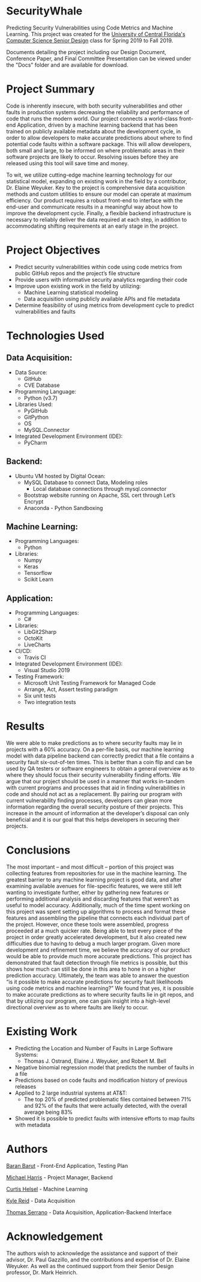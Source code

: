 # SecurityWhale
Predicting Security Vulnerabilities using Code Metrics and Machine Learning. This project was created for the [University of Central Florida's Computer Science Senior Design](http://www.eecs.ucf.edu/cssd/) class for Spring 2019 to Fall 2019.

Documents detailing the project including our Design Document, Conference Paper, and Final Committee Presentation can be viewed under the "Docs" folder and are available for download.

# Project Summary
Code is inherently insecure, with both security vulnerabilities and other faults in production systems decreasing the reliability and performance of code that runs the modern world. Our project connects a world-class front-end Application, driven by a machine learning backend that has been trained on publicly available metadata about the development cycle, in order to allow developers to make accurate predictions about where to find potential code faults within a software package. This will allow developers, both small and large, to be informed on where problematic areas in their software projects are likely to occur. Resolving issues before they are released using this tool will save time and money.

To wit, we utilize cutting-edge machine learning technology for our statistical model, expanding on existing work in the field by a contributor, Dr. Elaine Weyuker. Key to the project is comprehensive data acquisition methods and custom utilities to ensure our model can operate at maximum efficiency. Our product requires a robust front-end to interface with the end-user and communicate results in a meaningful way about how to improve the development cycle. Finally, a flexible backend infrastructure is necessary to reliably deliver the data required at each step, in addition to accommodating shifting requirements at an early stage in the project.

# Project Objectives
* Predict security vulnerabilities within code using code metrics from public GitHub repos and the project’s file structure 
* Provide users with informative security analytics regarding their code
* Improve upon existing work in the field by utilizing:
  * Machine Learning statistical modeling
  * Data acquisition using publicly available APIs and file metadata
* Determine feasibility of using metrics from development cycle to predict vulnerabilities and faults

# Technologies Used
## Data Acquisition:
* Data Source:
  * GitHub
  * CVE Database
* Programming Language:
  * Python (v3.7)
* Libraries Used:
  * PyGitHub
  * GitPython
  * OS
  * MySQL.Connector
* Integrated Development Environment (IDE):
  * PyCharm

## Backend:
* Ubuntu VM hosted by Digital Ocean:
  * MySQL Database to connect Data, Modeling roles
    * Local database connections through mysql.connector
   * Bootstrap website running on Apache, SSL cert through Let’s Encrypt
  * Anaconda - Python Sandboxing

## Machine Learning:
* Programming Languages:
  * Python
* Libraries:
  * Numpy
  * Keras
  * Tensorflow
  * Scikit Learn
  
## Application:
* Programming Languages:
	* C#
* Libraries:
	* LibGit2Sharp
	* OctoKit
	* LiveCharts
* CI/CD:
	* Travis CI
* Integrated Development Environment (IDE):
  * Visual Studio 2019
* Testing Framework:
  * Microsoft Unit Testing Framework for Managed Code
  * Arrange, Act, Assert testing paradigm
  * Six unit tests
  * Two integration tests
  
# Results

We were able to make predictions as to where security faults may lie in projects with a 60% accuracy. On a per-file basis, our machine learning model with data pipeline backend can correctly predict that a file contains a security fault six-out-of-ten times. This is better than a coin flip and can be used by QA testers or software engineers to obtain a general overview as to where they should focus their security vulnerability finding efforts. We argue that our project should be used in a manner that works in-tandem with current programs and processes that aid in finding vulnerabilities in code and should not act as a replacement. By pairing our program with current vulnerability finding processes, developers can glean more information regarding the overall security posture of their projects. This increase in the amount of information at the developer’s disposal can only beneficial and it is our goal that this helps developers in securing their projects.

# Conclusions

The most important – and most difficult – portion of this project was collecting features from repositories for use in the machine learning. The greatest barrier to any machine learning project is good data, and after examining available avenues for file-specific features, we were still left wanting to investigate further, either by gathering new features or performing additional analysis and discarding features that weren’t as useful to model accuracy. Additionally, much of the time spent working on this project was spent setting up algorithms to process and format these features and assembling the pipeline that connects each individual part of the project. However, once these tools were assembled, progress proceeded at a much quicker rate. Being able to test every piece of the project in order greatly accelerated development, but it also created new difficulties due to having to debug a much larger program. Given more development and refinement time, we believe the accuracy of our product would be able to provide much more accurate predictions. This project has demonstrated that fault detection through file metrics is possible, but this shows how much can still be done in this area to hone in on a higher prediction accuracy. Ultimately, the team was able to answer the question “is it possible to make accurate predictions for security fault likelihoods using code metrics and machine learning?” We found that yes, it is possible to make accurate predictions as to where security faults lie in git repos, and that by utilizing our program, one can gain insight into a high-level directional overview as to where faults are likely to occur.

# Existing Work
* Predicting the Location and Number of Faults in Large Software Systems:
  * Thomas J. Ostrand, Elaine J. Weyuker, and Robert M. Bell
* Negative binomial regression model that predicts the number of faults in a file
* Predictions based on code faults and modification history of previous releases
* Applied to 2 large industrial systems at AT&T:
  * The top 20% of predicted problematic files contained between 71% and 92% of the faults that were actually detected, with the overall average being 83%
* Showed it is possible to predict faults with intensive efforts to map faults with metadata

# Authors
[Baran Barut](https://github.com/Bonfire) - Front-End Application, Testing Plan

[Michael Harris](https://github.com/mmph87) - Project Manager, Backend

[Curtis Helsel](https://github.com/curtishelsel) - Machine Learning

[Kyle Reid](https://github.com/kyReid) - Data Acquisition

[Thomas Serrano](https://github.com/TomSerrano) - Data Acquisition, Application-Backend Interface

# Acknowledgement
The authors wish to acknowledge the assistance and support of their advisor, Dr. Paul Gazzillo, and the contributions and expertise of Dr. Elaine Weyuker. As well as the continued support from their Senior Design professor, Dr. Mark Heinrich.
